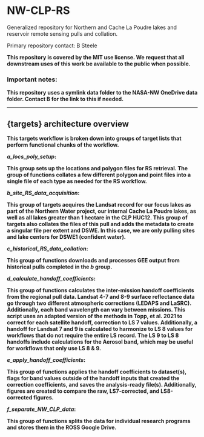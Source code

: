 # NW-CLP-RS

Generalized repository for Northern and Cache La Poudre lakes and reservoir 
remote sensing pulls and collation.

Primary repository contact: B Steele <b dot steele at colostate dot edu>

This repository is covered by the MIT use license. We request that all 
downstream uses of this work be available to the public when possible.

### Important notes:

This repository uses a symlink data folder to the NASA-NW OneDrive data folder. 
Contact B for the link to this if needed.

------------------------------------------------------------------------

## {targets} architecture overview

This targets workflow is broken down into groups of target lists that perform 
functional chunks of the workflow.


_a_locs_poly_setup_:

This group sets up the locations and polygon files 
for RS retrieval. The group of functions collates a few different polygon and 
point files into a single file of each type as needed for the RS workflow.


_b_site_RS_data_acquisition_:

This group of targets acquires the Landsat record for our focus lakes as part of 
the Northern Water project, our internal Cache La Poudre lakes, as well as all
lakes greater than 1 hectare in the CLP HUC12. This group of targets also collates
the files of this pull and adds the metadata to create a singular file per extent
and DSWE. In this case, we are only pulling sites and lake centers for DSWE1 
(confident water).


_c_historical_RS_data_collation_:

This group of functions downloads and processes GEE output from historical pulls
completed in the _b_ group.


_d_calculate_handoff_coefficients_:

This group of functions calculates the inter-mission handoff coefficients from 
the regional pull data. Landsat 4-7 and 8-9 surface reflectance data go through 
two different atmospheric corrections (LEDAPS and LaSRC). Additionally, each 
band wavelength can vary between missions. This script uses an adapted version 
of the methods in Topp, et al. 2021 to correct for each satellite handoff, 
correction to LS 7 values. Additionally, a handoff for Landsat 7 and 9 is 
calculated to harmonize to LS 8 values for workflows that do not require the 
entire LS record. The LS 9 to LS 8 handoffs include calculations for the Aerosol 
band, which may be useful for workflows that only use LS 8 & 9.


_e_apply_handoff_coefficients_:

This group of functions applies the handoff coefficients to dataset(s), flags
for band values outside of the handoff inputs that created the correction
coefficients, and saves the analysis-ready file(s). Additionally, figures are
created to compare the raw, LS7-corrected, and LS8-corrected figures.


_f_separate_NW_CLP_data_:

This group of functions splits the data for individual research programs and 
stores them in the ROSS Google Drive.

